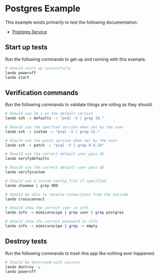 Postgres Example
================

This example exists primarily to test the following documentation:

* [Postgres Service](https://docs.devwithlando.io/tutorials/postgres.html)

Start up tests
--------------

Run the following commands to get up and running with this example.

```bash
# Should start up successfully
lando poweroff
lando start
```

Verification commands
---------------------

Run the following commands to validate things are rolling as they should.

```bash
# Should use 10.x as the default version
lando ssh -s defaults -c "psql -V | grep 10."

# Should use the specfied version when set by the user
lando ssh -s custom -c "psql -V | grep 11."

# Should use the patch version when set by the user
lando ssh -s patch -c "psql -V | grep 9.6.14"

# Should use the correct default user pass db
lando verifydefaults

# Should use the correct default user pass db
lando verifycustom

# Should use a custom config file if specified
lando showmax | grep 999

# Should be able to receive connections from the outside
lando crossconnect

# should show the correct user in info
lando info -s mimicarecipe | grep user | grep postgres

# should show the correct password in info
lando info -s mimicarecipe | grep -v empty
```

Destroy tests
-------------

Run the following commands to trash this app like nothing ever happened.

```bash
# Should be destroyed with success
lando destroy -y
lando poweroff
```
